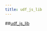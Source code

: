 ```yaml
---
title: udf_js_lib
---
```


##[udf_js_lib](https://github.com/mozilla/bigquery-etl/blob/master/sql/moz-fx-data-shared-prod/udf_js_lib)
